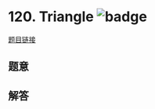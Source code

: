 # 120. Triangle ![badge](https://img.shields.io/badge/-medium-yellow?style=flat-square)

[题目链接](https://leetcode.com/problems/triangle)

## 题意

## 解答

